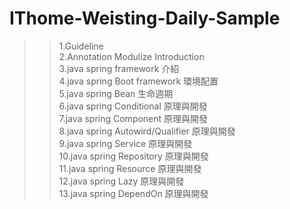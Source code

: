 # IThome-Weisting-Daily-Sample

>> 1.Guideline<br/>
>> 2.Annotation Modulize Introduction <br/>
>> 3.java spring framework 介紹 <br/>
>> 4.java spring Boot framework 環境配置 <br/>
>> 5.java spring Bean 生命週期 <br/>
>> 6.java spring Conditional 原理與開發 <br/>
>> 7.java spring Component 原理與開發 <br/>
>> 8.java spring Autowird/Qualifier 原理與開發 <br/>
>> 9.java spring Service 原理與開發 <br/>
>> 10.java spring Repository 原理與開發 <br/>
>> 11.java spring Resource 原理與開發 <br/>
>> 12.java spring Lazy 原理與開發 <br/>
>> 13.java spring DependOn 原理與開發 <br/>
